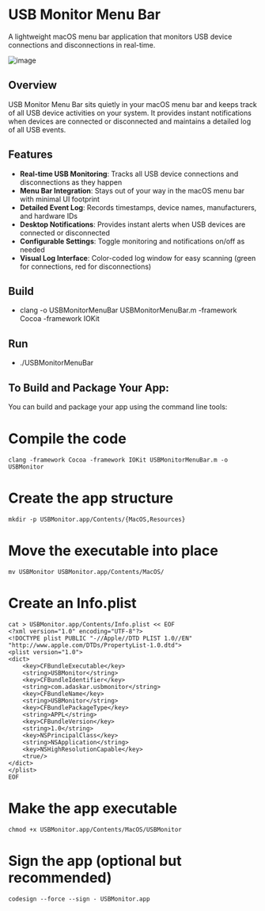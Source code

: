 # USB Monitor Menu Bar

A lightweight macOS menu bar application that monitors USB device connections and disconnections in real-time.

![image](https://github.com/user-attachments/assets/4f428d2c-b435-4cb1-9ef2-5aedd147ee2d)


## Overview

USB Monitor Menu Bar sits quietly in your macOS menu bar and keeps track of all USB device activities on your system. It provides instant notifications when devices are connected or disconnected and maintains a detailed log of all USB events.

## Features

- **Real-time USB Monitoring**: Tracks all USB device connections and disconnections as they happen
- **Menu Bar Integration**: Stays out of your way in the macOS menu bar with minimal UI footprint
- **Detailed Event Log**: Records timestamps, device names, manufacturers, and hardware IDs
- **Desktop Notifications**: Provides instant alerts when USB devices are connected or disconnected
- **Configurable Settings**: Toggle monitoring and notifications on/off as needed
- **Visual Log Interface**: Color-coded log window for easy scanning (green for connections, red for disconnections)

## Build

- clang -o USBMonitorMenuBar USBMonitorMenuBar.m -framework Cocoa -framework IOKit

## Run

- ./USBMonitorMenuBar

## To Build and Package Your App:
You can build and package your app using the command line tools:

# Compile the code
```
clang -framework Cocoa -framework IOKit USBMonitorMenuBar.m -o USBMonitor
```

# Create the app structure
```
mkdir -p USBMonitor.app/Contents/{MacOS,Resources}
```

# Move the executable into place
```
mv USBMonitor USBMonitor.app/Contents/MacOS/
```

# Create an Info.plist
```
cat > USBMonitor.app/Contents/Info.plist << EOF
<?xml version="1.0" encoding="UTF-8"?>
<!DOCTYPE plist PUBLIC "-//Apple//DTD PLIST 1.0//EN" "http://www.apple.com/DTDs/PropertyList-1.0.dtd">
<plist version="1.0">
<dict>
    <key>CFBundleExecutable</key>
    <string>USBMonitor</string>
    <key>CFBundleIdentifier</key>
    <string>com.adaskar.usbmonitor</string>
    <key>CFBundleName</key>
    <string>USBMonitor</string>
    <key>CFBundlePackageType</key>
    <string>APPL</string>
    <key>CFBundleVersion</key>
    <string>1.0</string>
    <key>NSPrincipalClass</key>
    <string>NSApplication</string>
    <key>NSHighResolutionCapable</key>
    <true/>
</dict>
</plist>
EOF
```
# Make the app executable
```
chmod +x USBMonitor.app/Contents/MacOS/USBMonitor
```

# Sign the app (optional but recommended)
```
codesign --force --sign - USBMonitor.app
```
